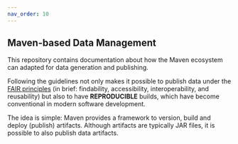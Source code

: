 ```yaml
---
nav_order: 10
---
```


## Maven-based Data Management

This repository contains documentation about how the Maven ecosystem can adapted for data generation and publishing.

Following the guidelines not only makes it possible to publish data under the [FAIR principles](https://www.go-fair.org/fair-principles/)
(in brief: findability, accessibility, interoperability, and reusability) but also to have **REPRODUCIBLE** builds, which have become conventional in modern software development.

The idea is simple: Maven provides a framework to version, build and deploy (publish) artifacts. Although artifacts are typically JAR files, it is possible to also publish data artifacts.



